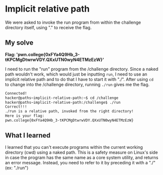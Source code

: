 # Implicit relative path

We were asked to invoke the run program from within the challenge directory itself, using "." to receive the flag.

## My solve
**Flag: 'pwn.college{0xFYa4Q9Hb_3-tKPCMgDtwrwVDY.QXxUTN0wyN4ETMzEzW}'**

I need to run the "run" program from the /challenge directory. Since a naked path wouldn't work, which would just be inputting ``run``, I need to use an implicit relative path and to do that I have to start it with "./". After using ``cd`` to change into the /challenge directory, running ``./run`` gives me the flag.

```bash
Connected!
hacker@paths~implicit-relative-path:~$ cd /challenge
hacker@paths~implicit-relative-path:/challenge$ ./run
Correct!!!
./run is a relative path, invoked from the right directory!
Here is your flag:
pwn.college{0xFYa4Q9Hb_3-tKPCMgDtwrwVDY.QXxUTN0wyN4ETMzEzW}
```

## What I learned

I learned that you can't execute programs within the current working directory (cwd) using a naked path. This is a safety measure on Linux's side in case the program has the same name as a core system utility, and returns an error message. 
Instead, you need to refer to it by preceding it with a "./" (ex: "./run")
